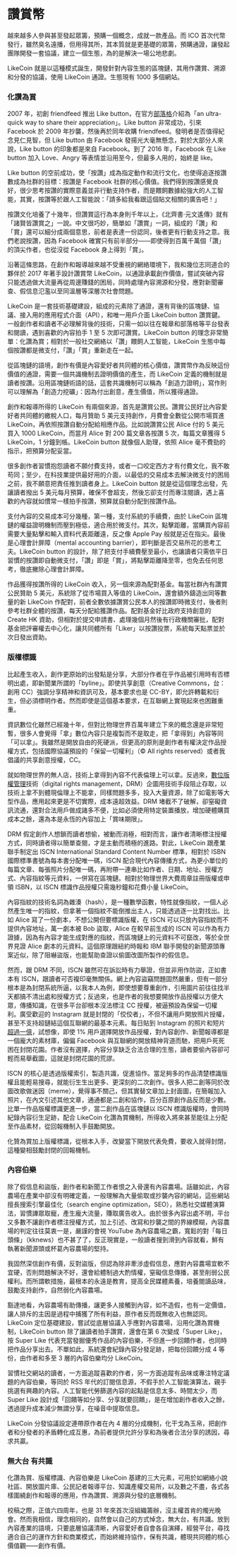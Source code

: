 # 讚賞幣

越來越多人參與甚至發起眾籌，預購一個概念，成就一款產品。而 ICO 首次代幣發行，雖然臭名遠播，但用得其所，其本質就是更基礎的眾籌，預購通證，讓發起團隊開發一套協議，建立一個生態，為的是解決一場公地悲劇。

LikeCoin 就是以這種模式誕生，開發針對內容生態的區塊鏈，其用作讚賞、溯源和分發的協議，使用 LikeCoin 通證。生態現有 1000 多個網站。

### 化讚為賞

2007 年，初創 friendfeed 推出 Like button，在官方[部落格](http://blog.friendfeed.com/2007/10/i-like-it-i-like-it.html)介紹為「an ultra-quick way to share their appreciation」。Like button 非常成功，引來 Facebook 於 2009 年抄襲，然後再於同年收購 friendfeed。發明者是否值得紀念見仁見智，但 Like button 由 Facebook 發揚光大毫無懸念，對於大部分人來說，Like button 的印象都是來自 Facebook。到了 2016 年，Facebook 在 Like button 加入 Love、Angry 等表情並沿用至今，但最多人用的，始終是 like。

Like button 的空前成功，使「按讚」成為指定動作和流行文化，也使得追逐按讚數成為社群的目標：按讚是 Facebook 社群的核心價值。我們得到按讚感覺良好，很少思考按讚的實際意義並非行動支持作者，而是餵飼數據給強大的人工智能，其實，按讚等於跟人工智能說：「請多給我看跟這個貼文相關的廣告吧！」

按讚文化培養了十幾年，但讚賞這行為本身則千年以上，《北齊書·元文遙傳》就有「諸賢皆讚賞之」一說。中文很巧妙，簡單如「讚賞」一詞，組成的「讚」和「賞」還可以細分成兩個意思，前者是表達一份認同，後者更有行動支持之意。我們老說按讚，因為 Facebook 確實只有前半部分——即使得到百萬千萬個「讚」的頂尖作者，也從沒從 Facebook 身上得到「賞」。

沿著這條思路，在創作和報導越來越不受重視的網絡環境下，我和幾位志同道合的夥伴於 2017 年著手設計讚賞幣 LikeCoin，以通證承載創作價值，嘗試突破內容只能透過做大流量再從周邊賺錢的困局，同時處理內容溯源和分發，應對新聞審查、假信息氾濫以至同溫層等深層次社會問題。

LikeCoin 是一套技術基礎建設，組成的元素除了通證，還有背後的區塊鏈、協議、接入用的應用程式介面（API），和唯一用戶介面 LikeCoin button 讚賞鍵。一般創作者和讀者不必理解背後的技術，只需一如以往在報章和部落格等平台發表和閱讀，遇到喜歡的內容拍手 1 至 5 次即可讚賞。LikeCoin button 的理念非常簡單：化讚為賞；相對於一般社交網絡以「讚」餵飼人工智能，LikeCoin 生態中每個按讚都是微支付，「讚」「賞」重新走在一起。

從區塊鏈的語境，創作有價是內容愛好者共同體的核心價值，讚賞幣作為反映這份價值的通證，需要一個共識機制去證明價值的產生，而 LikeCoin 定義的機制就是讀者按讚。沿用區塊鏈術語的話，這套共識機制可以稱為「創造力證明」，寫作則可以理解為「創造力挖礦」：因為付出創意，產生價值，所以獲得通證。

創作和報導所得的 LikeCoin 有兩個來源，首先是讚賞公民。讚賞公民好比內容愛好者共同體的繳稅人口，每月贊助 5 美元支持創作，月費會全數從公開市場買進 LikeCoin，再依照按讚自動分配給相應作品。比如說讚賞公民 Alice 付的 5 美元買入 1000 LikeCoin，而當月 Alice 對 200 篇文章各按讚 5 次，每篇文章獲得 5 LikeCoin，1 分鐘到帳。LikeCoin button 就像個人助理，依照 Alice 毫不費勁的指示，把預算分配妥當。

很多創作者習慣抱怨讀者不願付費支持，或者一口咬定西方才有付費文化，我不敢苟同；至少，在科技業提供最好用的介面，以最低的交易成本去解決微支付的困局之前，我不願意把責任推到讀者身上。LikeCoin button 就是從這個理念出發，先讓讀者撥出 5 美元每月預算，確保不會超支，然後忘卻支付而專注閱讀，遇上喜歡的內容就如慣常一樣拍手按讚，預算就自動分配到按讚作品。

支付內容的交易成本可分幾種，第一種，支付系統的手續費，由於 LikeCoin 區塊鏈的權益證明機制而壓到極低，適合用於微支付。其次，點擊距離，當購買內容前需要大量點擊和輸入資料代表距離遠，反之像 Apple Pay 般就是近在指尖。最後是心理會計屏障（mental accounting barrier），即判斷是否交易所花的思考工夫。LikeCoin button 的設計，除了把支付手續費壓至最小，也讓讀者只需依平日習慣的按讚即自動微支付，「讚」即是「賞」，將點擊距離降至零，也免去任何思考，徹底撇除心理會計屏障。

作品獲得按讚所得的 LikeCoin 收入，另一個來源為配對基金。每當社群內有讚賞公民贊助 5 美元，系統除了從市場買入等值的 LikeCoin，還會額外鑄造出同等數量的新 LikeCoin 作配對，前者全數依據讚賞公民本人的按讚即時微支付，後者則參考社群全體的按讚，每天分配給獲讚作品。配對基金好比政府支持創意的 Create HK 資助，但相對於提交申請書、處理幾個月然後有行政機關審批，配對基金把評審權去中心化，讓共同體所有「Liker」以按讚投票，系統每天點票並於次日發出資助。

### 版權標識

比起產生收入，創作更原始的出發點是分享，大部分作者在乎作品被引用時有否標明出處，即新聞業所謂的「byline」。即使共享創意（Creative Commons，台：創用 CC）強調分享精神和資訊可及，基本要求也是 CC-BY，即允許轉載和衍生，但必須標明作者。然而即使是這個基本要求，在互聯網上實現起來也困難重重。

資訊數位化雖然已經幾十年，但對比物理世界百萬年建立下來的概念還是非常短暫，很多人會覺得「拿」數位內容只是複製而不是取走，把「拿得到」內容等同「可以拿」。我雖然是開放自由的死硬派，但更高的原則是創作者有權決定作品授權方式，包括國際協議預設的「保留一切權利」（© All rights reserved）或者我倡議的共享創意授權，CC。

就如物理世界的無人店，技術上拿得到內容不代表倫理上可以拿。反過來，[數位版權管理](https://zh.wikipedia.org/zh-tw/%E6%95%B0%E5%AD%97%E7%89%88%E6%9D%83%E7%AE%A1%E7%90%86)技術（digital rights management，DRM）企圖用技術手段阻止存取，以技術上拿不到體現倫理上不能拿，同樣問題多多，投入大量資源，除了如電影等大型作品，應用起來更是不切實際，成本遠超效益。DRM 堵截不了破解，卻窒礙資訊流通，還對合法用戶做成諸多不便，比如必須使用特定裝置播放，增加硬體購買成本之餘，還為本是永恆的內容加上「賞味期限」。

DRM 假定創作人想鎖而讀者想偷，被動而消極，相對而言，讓作者清晰標注授權方式，同時讀者得以簡單查閱，才是主動而積極的進路。對此，LikeCoin 跟產業聯手制定出 ISCN International Standard Content Number 標準，相對於 ISBN 國際標準書號為每本書分配唯一碼，ISCN 配合現代內容傳播方式，為更小單位的每篇文章、每張照片分配唯一碼，再附帶一連串比如作者、日期、地址、授權方式、內容指紋等元資料，一併寫在區塊鏈。相對於物理世界大費周章註冊版權或申領 ISBN，以 ISCN 標識作品授權只需幾秒鐘和花費小量 LikeCoin。

內容指紋的技術名詞為雜湊（hash），是一種數學函數，特性就像指紋，一個人必然產生唯一的指紋，但拿著一個指紋不能倒推出主人，只能透過逐一比對找出。比如 Alice 寫了一份劇本，不想公開但要標識版權，在 ISCN 可以只放內容指紋而不提供內容地址，萬一劇本被 Bob 盜取，Alice 在較早前生成的 ISCN 可以作為有力證據，因為有內容才能生成對應的指紋，而區塊鏈上的元資料不可竄改，等於全世界見證 Alice 劇本的元資料。這個原理跟紐約時報和 IBM 聯手開發的新聞源頭專案近似，除了阻嚇盜版，也能幫助查證以偷圖改圖所製作的假信息。

然而，跟 DRM 不同，ISCN 雖然可在訴訟時有力舉證，但並非用作防盜，正如書本有 ISCN，跟讀者可否複印毫無關係。網上內容盜竊問題固然嚴重，但有一部分根本是為封閉系統所逼，以我本人為例，即使想要尊重創作，引用圖片前往往找半天都搞不清出處和授權方式；反過來，也是作者的我想要開放作品授權以方便大眾，傳播知識，在很多平台卻根本沒法標注 CC 授權，被逼預設為保留一切權利。廣受歡迎的 Instagram 就是封閉的「佼佼者」，不但不讓用戶開放照片授權，甚至不支持超鏈結這個互聯網的最基本元素。每日貼到 Instagram 的照片和短片[超過一億](https://www.omnicoreagency.com/instagram-statistics/)，試想像，即使 1% 用戶選擇開放作品授權，對內容創作、新聞報導都是一個龐大的素材庫，偏偏 Facebook 與互聯網的開放精神背道而馳，把用戶死死困在封閉花園。作者沒有選擇，內容分享缺乏合法合理的生態，讀者要偷內容卻可輕而易舉截圖，這就是封閉花園的荒謬。

ISCN 的核心是透過版權索引，製造共識，促進協作。當足夠多的作品清楚標識版權且能輕易搜尋，就能衍生生出更多、更深刻的二次創作。很多人把二創等同於改圖改歌做迷因（meme），覺得事不關己，但其實替文章加上封面圖，在簡報加入照片，在內文引述其他文章，通通都是二創和協作，百分百原創作品反而是少數。比單一作品版權標識更進一步，當二創作品在區塊鏈以 ISCN 標識版權時，會同時紀錄內容衍生足跡，配合 LikeCoin 化讚為賞機制，所得收入將來甚至能往上分配至作品素材，從回報機制入手鼓勵開放。

化贊為賞加上版權標識，從根本入手，改變當下開放代表免費，要收入就得封閉，這種變相鼓勵封閉的回報機制。

### 內容伯樂

除了假信息和盜版，創作者和新聞工作者恨之入骨還有內容農場。話雖如此，內容農場在產業中卻沒有明確定義，一般理解為大量偷取或抄襲內容的網站，這些網站擅長搜索引擎最佳化（search engine optimization，SEO），熟悉社交媒體演算法，習慣譁眾取寵，產生龐大流量，賺取廣告收入。由於很多內容出處不明，平台又多數不讓創作者標注授權方式，加上引述、改寫和抄襲之間的界線模糊，內容農場的判定往往莫衷一是，嚴謹的會視 YouTube 為內容農場之霸，寬鬆的對「每日頭條」（kknews）也不甚了了，反正現實是，一般讀者搜到滑到內容就看，鮮有執著新聞源頭或杯葛內容農場的堅持。

我固然深信創作有價，反對盜版，但認為除非牽涉虛假信息，應對內容農場宜軟不宜硬，否則問題解決不好，還會給體制過大酌情權，窒礙信息傳播，甚至削弱公民權利。而所謂軟措施，最根本的永遠是教育，提高全民媒體素養，培養閱讀品味，鼓勵支持創作，自然弱化內容農場。

豁達地看，內容農場有助傳播，讓更多人接觸到內容，如不造假，也有一定價值，讓人排斥的主因是過程中捕獲了所有利益，原作者反而既無收入也無認同。LikeCoin 定位基礎建設，嘗試從底層協議入手應對內容農場，沿用化讚為賞機制，LikeCoin button 除了讓讀者拍手讚賞，還會在第 6 次變成「Super Like」，按 Super Like 代表充當發掘優秀作品的內容伯樂，不但進一步回饋作者，也同時把作品分享出去。不單如此，系統還會紀錄內容分發足跡，把每份回饋分成 4 等份，由作者和多至 3 層的內容伯樂均分 LikeCoin。

習慣社交網站的讀者，一方面追蹤喜歡的作者，另一方面追蹤有品味或專注特定議題的內容伯樂，等同於 RSS 年代的訂閱信息源，不假手於人工智能演算法，親手挑選有興趣的內容。人工智能代勞篩選內容的起點是信息太多、時間太少，而 Super Like 設計成「回饋等如分享、分享就要回饋」，是在增加創作者收入之餘，透過提升成本減少無謂分享，在噪音中提取信息。

LikeCoin 分發協議設定連帶原作者在內 4 層的分成機制，化干戈為玉帛，把創作者和分發者的矛盾轉化成互惠，為前者提供允許分享和為後者合法分享的誘因，尋求共贏。

### 無大台 有共識

化讚為賞、版權標識、內容伯樂是 LikeCoin 基建的三大元素，可用於如網絡小說社區、開放圖片庫、公民記者報導平台、知識產權交易所，以及數之不盡，各式各樣圍繞創作和報導的應用，作為讚賞、溯源與分發的底層機制。

校稿之際，正值六四周年，也是 31 年來首次沒組織籌辦，沒主權首肯的燭光晚會。然而我相信，理念相同的，自然會以自己的方式悼念，無大台，有共識。放到內容產業的語境，只要底層協議清晰，內容愛好者自會各自演繹，經營平台，尋找適合自己的運作方針和商業模式，而始終維持協作，保有共識，體現共同體的核心價值觀——創作有價。

